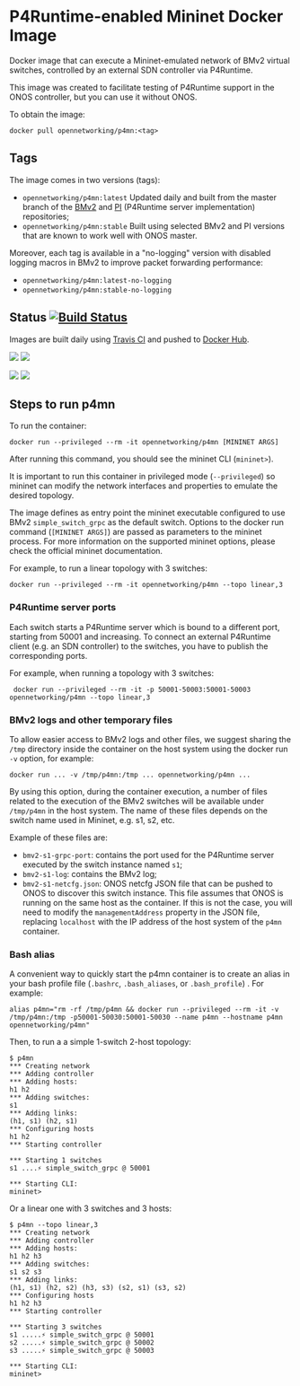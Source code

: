 # P4Runtime-enabled Mininet Docker Image

Docker image that can execute a Mininet-emulated network of BMv2 virtual
switches, controlled by an external SDN controller via P4Runtime.

This image was created to facilitate testing of P4Runtime support in the ONOS
controller, but you can use it without ONOS.

To obtain the image:

    docker pull opennetworking/p4mn:<tag>

## Tags

The image comes in two versions (tags):

* `opennetworking/p4mn:latest` Updated daily and built from the master branch of
  the [BMv2][BMv2] and [PI][PI] (P4Runtime server implementation) repositories;
* `opennetworking/p4mn:stable` Built using selected BMv2 and PI versions that
  are known to work well with ONOS master.

Moreover, each tag is available in a "no-logging" version with disabled logging
macros in BMv2 to improve packet forwarding performance:

* `opennetworking/p4mn:latest-no-logging`
* `opennetworking/p4mn:stable-no-logging`

## Status [![Build Status](https://travis-ci.org/opennetworkinglab/p4mn-docker.svg?branch=master)](Travis)

Images are built daily using [Travis CI][Travis] and pushed to 
[Docker Hub][Docker Hub].

[![](https://images.microbadger.com/badges/version/opennetworking/p4mn:latest.svg)](https://microbadger.com/images/opennetworking/p4mn:latest)
[![](https://images.microbadger.com/badges/image/opennetworking/p4mn:latest.svg)](https://microbadger.com/images/opennetworking/p4mn:latest)

[![](https://images.microbadger.com/badges/version/opennetworking/p4mn:stable.svg)](https://microbadger.com/images/opennetworking/p4mn:stable)
[![](https://images.microbadger.com/badges/image/opennetworking/p4mn:stable.svg)](https://microbadger.com/images/opennetworking/p4mn:stable)

## Steps to run p4mn

To run the container:

    docker run --privileged --rm -it opennetworking/p4mn [MININET ARGS]

After running this command, you should see the mininet CLI (`mininet>`).

It is important to run this container in privileged mode (`--privileged`) so
mininet can modify the network interfaces and properties to emulate the desired
topology.

The image defines as entry point the mininet executable configured to use BMv2
`simple_switch_grpc` as the default switch. Options to the docker run command
(`[MININET ARGS]`) are passed as parameters to the mininet process. For more
information on the supported mininet options, please check the official mininet
documentation.

For example, to run a linear topology with 3 switches:

    docker run --privileged --rm -it opennetworking/p4mn --topo linear,3

### P4Runtime server ports

Each switch starts a P4Runtime server which is bound to a different port,
starting from 50001 and increasing. To connect an external P4Runtime client
(e.g. an SDN controller) to the switches, you have to publish the corresponding
ports.

For example, when running a topology with 3 switches:

     docker run --privileged --rm -it -p 50001-50003:50001-50003 opennetworking/p4mn --topo linear,3

### BMv2 logs and other temporary files

To allow easier access to BMv2 logs and other files, we suggest sharing the
`/tmp` directory inside the container on the host system using the docker run
`-v` option, for example:

    docker run ... -v /tmp/p4mn:/tmp ... opennetworking/p4mn ...

By using this option, during the container execution, a number of files related
to the execution of the BMv2 switches will be available under `/tmp/p4mn` in the
host system. The name of these files depends on the switch name used in Mininet,
e.g. s1, s2, etc.

Example of these files are:

* `bmv2-s1-grpc-port`: contains the port used for the P4Runtime server executed
  by the switch instance named `s1`;
* `bmv2-s1-log`: contains the BMv2 log;
* `bmv2-s1-netcfg.json`: ONOS netcfg JSON file that can be pushed to ONOS
  to discover this switch instance. This file assumes that ONOS is running on
  the same host as the container. If this is not the case, you will need to
  modify the `managementAddress` property in the JSON file, replacing
  `localhost` with the IP address of the host system of the `p4mn` container.

### Bash alias

A convenient way to quickly start the p4mn container is to create an alias in
your bash profile file (`.bashrc`, `.bash_aliases`, or `.bash_profile`) . For
example:

    alias p4mn="rm -rf /tmp/p4mn && docker run --privileged --rm -it -v /tmp/p4mn:/tmp -p50001-50030:50001-50030 --name p4mn --hostname p4mn opennetworking/p4mn"

Then, to run a a simple 1-switch 2-host topology:

    $ p4mn
    *** Creating network
    *** Adding controller
    *** Adding hosts:
    h1 h2
    *** Adding switches:
    s1
    *** Adding links:
    (h1, s1) (h2, s1)
    *** Configuring hosts
    h1 h2
    *** Starting controller
    
    *** Starting 1 switches
    s1 ....⚡️ simple_switch_grpc @ 50001
    
    *** Starting CLI:
    mininet>

Or a linear one with 3 switches and 3 hosts:

    $ p4mn --topo linear,3
    *** Creating network
    *** Adding controller
    *** Adding hosts:
    h1 h2 h3
    *** Adding switches:
    s1 s2 s3
    *** Adding links:
    (h1, s1) (h2, s2) (h3, s3) (s2, s1) (s3, s2)
    *** Configuring hosts
    h1 h2 h3
    *** Starting controller
    
    *** Starting 3 switches
    s1 .....⚡️ simple_switch_grpc @ 50001
    s2 .....⚡️ simple_switch_grpc @ 50002
    s3 .....⚡️ simple_switch_grpc @ 50003
    
    *** Starting CLI:
    mininet>

[Travis]: https://travis-ci.org/opennetworkinglab/p4mn-docker
[Docker Hub]: https://hub.docker.com/r/opennetworking/p4mn
[BMv2]: https://github.com/p4lang/behavioral-model
[PI]: https://github.com/p4lang/PI
